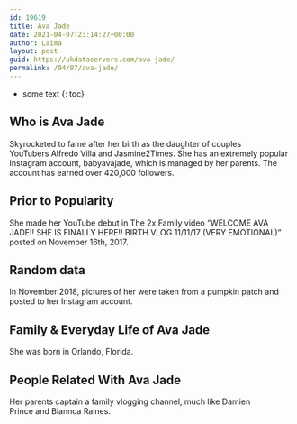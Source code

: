 ```yaml
---
id: 19619
title: Ava Jade
date: 2021-04-07T23:14:27+00:00
author: Laima
layout: post
guid: https://ukdataservers.com/ava-jade/
permalink: /04/07/ava-jade/
---
```


* some text
{: toc}


## Who is Ava Jade
                  
                  
                  
Skyrocketed to fame after her birth as the daughter of couples YouTubers Alfredo Villa and Jasmine2Times. She has an extremely popular Instagram account, babyavajade, which is managed by her parents. The account has earned over 420,000 followers. 
                  
              
            
              
            
                
                
                
## Prior to Popularity
                  
                  
                  
She made her YouTube debut in The 2x Family video &#8220;WELCOME AVA JADE!! SHE IS FINALLY HERE!! BIRTH VLOG 11/11/17 (VERY EMOTIONAL)&#8221; posted on November 16th, 2017. 
                  
              
            
              
            
                
                
                
## Random data
                  
                  
                  
In November 2018, pictures of her were taken from a pumpkin patch and posted to her Instagram account. 
                  
              
            
              
            
                
                
                
## Family & Everyday Life of Ava Jade
                  
                  
                  
She was born in Orlando, Florida. 
                  
              
            
              
            
                
                
                
## People Related With Ava Jade
                  
                  
                  
Her parents captain a family vlogging channel, much like Damien Prince and Biannca Raines. 
                  
              
            
              
            
                
              
            
              
              
            
            
              
            
          
          
          